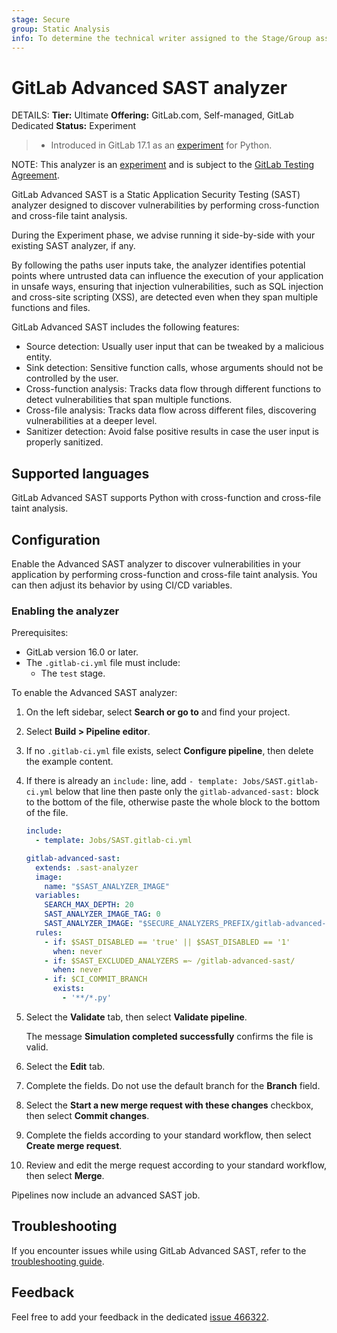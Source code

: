 ```yaml
---
stage: Secure
group: Static Analysis
info: To determine the technical writer assigned to the Stage/Group associated with this page, see https://handbook.gitlab.com/handbook/product/ux/technical-writing/#assignments
---
```


# GitLab Advanced SAST analyzer

DETAILS:
**Tier:** Ultimate
**Offering:** GitLab.com, Self-managed, GitLab Dedicated
**Status:** Experiment

> - Introduced in GitLab 17.1 as an [experiment](../../../../doc/policy/experiment-beta-support.md) for Python.

NOTE:
This analyzer is an [experiment](../../../../doc/policy/experiment-beta-support.md)
and is subject to the [GitLab Testing Agreement](https://handbook.gitlab.com/handbook/legal/testing-agreement/).

GitLab Advanced SAST is a Static Application Security Testing (SAST) analyzer
designed to discover vulnerabilities by performing cross-function and cross-file taint analysis.

During the Experiment phase, we advise running it side-by-side with your existing SAST analyzer, if any.

By following the paths user inputs take, the analyzer identifies potential points
where untrusted data can influence the execution of your application in unsafe ways,
ensuring that injection vulnerabilities, such as SQL injection and cross-site scripting (XSS),
are detected even when they span multiple functions and files.

GitLab Advanced SAST includes the following features:

- Source detection: Usually user input that can be tweaked by a malicious entity.
- Sink detection: Sensitive function calls, whose arguments should not be controlled by the user.
- Cross-function analysis: Tracks data flow through different functions to detect vulnerabilities that span multiple functions.
- Cross-file analysis: Tracks data flow across different files, discovering vulnerabilities at a deeper level.
- Sanitizer detection: Avoid false positive results in case the user input is properly sanitized.

## Supported languages

GitLab Advanced SAST supports Python with cross-function and cross-file taint analysis.

## Configuration

Enable the Advanced SAST analyzer to discover vulnerabilities in your application by performing
cross-function and cross-file taint analysis. You can then adjust its behavior by using CI/CD
variables.

### Enabling the analyzer

Prerequisites:

- GitLab version 16.0 or later.
- The `.gitlab-ci.yml` file must include:
  - The `test` stage.

To enable the Advanced SAST analyzer:

1. On the left sidebar, select **Search or go to** and find your project.
1. Select **Build > Pipeline editor**.
1. If no `.gitlab-ci.yml` file exists, select **Configure pipeline**, then delete the example
   content.
1. If there is already an `include:` line, add `- template: Jobs/SAST.gitlab-ci.yml`
   below that line then paste only the `gitlab-advanced-sast:` block to the bottom of the file,
   otherwise paste the whole block to the bottom of the file.

   ```yaml
   include:
     - template: Jobs/SAST.gitlab-ci.yml

   gitlab-advanced-sast:
     extends: .sast-analyzer
     image:
       name: "$SAST_ANALYZER_IMAGE"
     variables:
       SEARCH_MAX_DEPTH: 20
       SAST_ANALYZER_IMAGE_TAG: 0
       SAST_ANALYZER_IMAGE: "$SECURE_ANALYZERS_PREFIX/gitlab-advanced-sast:$SAST_ANALYZER_IMAGE_TAG$SAST_IMAGE_SUFFIX"
     rules:
       - if: $SAST_DISABLED == 'true' || $SAST_DISABLED == '1'
         when: never
       - if: $SAST_EXCLUDED_ANALYZERS =~ /gitlab-advanced-sast/
         when: never
       - if: $CI_COMMIT_BRANCH
         exists:
           - '**/*.py'
   ```

1. Select the **Validate** tab, then select **Validate pipeline**.

   The message **Simulation completed successfully** confirms the file is valid.
1. Select the **Edit** tab.
1. Complete the fields. Do not use the default branch for the **Branch** field.
1. Select the **Start a new merge request with these changes** checkbox, then select **Commit
   changes**.
1. Complete the fields according to your standard workflow, then select **Create
   merge request**.
1. Review and edit the merge request according to your standard workflow, then select **Merge**.

Pipelines now include an advanced SAST job.

## Troubleshooting

If you encounter issues while using GitLab Advanced SAST, refer to the [troubleshooting guide](troubleshooting.md).

## Feedback

Feel free to add your feedback in the dedicated [issue 466322](https://gitlab.com/gitlab-org/gitlab/-/issues/466322).
